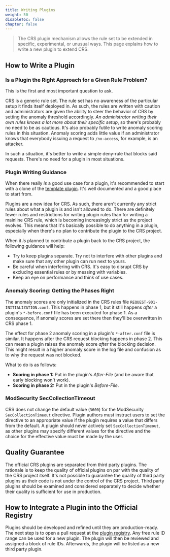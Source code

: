 ```yaml
---
title: Writing Plugins
weight: 50
disableToc: false
chapter: false
---
```


> The CRS plugin mechanism allows the rule set to be extended in specific, experimental, or unusual ways. This page explains how to write a new plugin to extend CRS.

## How to Write a Plugin

### Is a Plugin the Right Approach for a Given Rule Problem?

This is the first and most important question to ask.

CRS is a generic rule set. The rule set has no awareness of the particular setup it finds itself deployed in. As such, the rules are written with caution and administrators are given the ability to steer the behavior of CRS by setting the anomaly threshold accordingly. *An administrator writing their own rules knows a lot more about their specific setup*, so there's probably no need to be as cautious. It's also probably futile to write anomaly scoring rules in this situation. Anomaly scoring adds little value if an administrator knows that everybody issuing a request to `/no-access`, for example, is an attacker.

In such a situation, it's better to write a simple deny-rule that blocks said requests. There's no need for a plugin in most situations.

### Plugin Writing Guidance

When there really *is* a good use case for a plugin, it's recommended to start with a clone of the [template plugin](https://github.com/coreruleset/template-plugin). It's well documented and a good place to start from.

Plugins are a new idea for CRS. As such, there aren't currently any strict rules about what a plugin is and isn't allowed to do. There are definitely fewer rules and restrictions for writing plugin rules than for writing a mainline CRS rule, which is becoming increasingly strict as the project evolves. This means that it's basically possible to do anything in a plugin, especially when there's no plan to contribute the plugin to the CRS project.

When it *is* planned to contribute a plugin back to the CRS project, the following guidance will help:

* Try to keep plugins separate. Try not to interfere with other plugins and make sure that any other plugin can run next to yours.
* Be careful when interfering with CRS. It's easy to disrupt CRS by excluding essential rules or by messing with variables.
* Keep an eye on performance and think of use cases.

### Anomaly Scoring: Getting the Phases Right

The anomaly scores are only initialized in the CRS rules file `REQUEST-901-INITIALIZATION.conf`. This happens in phase 1, but it still happens *after* a plugin's `*-before.conf` file has been executed for phase 1. As a consequence, if anomaly scores are set there then they'll be overwritten in CRS phase 1.

The effect for phase 2 anomaly scoring in a plugin's `*-after.conf` file is similar. It happens after the CRS request blocking happens in phase 2. This can mean a plugin raises the anomaly score *after* the blocking decision. This might result in a higher anomaly score in the log file and confusion as to why the request was not blocked.

What to do is as follows:

* **Scoring in phase 1:** Put in the plugin's *After-File* (and be aware that early blocking won't work).
* **Scoring in phase 2:** Put in the plugin's *Before-File*.

### ModSecurity SecCollectionTimeout

CRS does not change the default value (`3600`) for the ModSecurity `SecCollectionTimeout` directive. Plugin authors must instruct users to set the directive to an appropriate value if the plugin requires a value that differs from the default. A plugin should never actively set `SecCollectionTimeout`, as other plugins may specify different values for the directive and the choice for the effective value must be made by the user.

## Quality Guarantee

The official CRS plugins are separated from third party plugins. The rationale is to keep the quality of official plugins on par with the quality of the CRS project itself. It's not possible to guarantee the quality of third party plugins as their code is not under the control of the CRS project. Third party plugins should be examined and considered separately to decide whether their quality is sufficient for use in production.

## How to Integrate a Plugin into the Official Registry

Plugins should be developed and refined until they are production-ready. The next step is to open a pull request at the [plugin registry](https://github.com/coreruleset/plugin-registry). Any free rule ID range can be used for a new plugin. The plugin will then be reviewed and assigned a block of rule IDs. Afterwards, the plugin will be listed as a new third party plugin.
